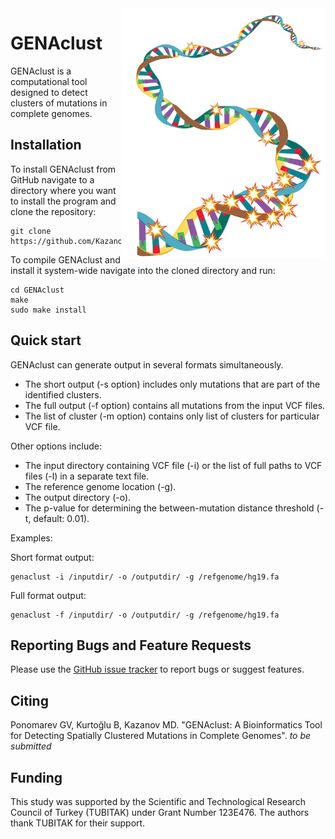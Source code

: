 <img src="docs/genaclust_logo.jpg" alt="logo" title="GENAclust logo" height="400" align="right" />

# GENAclust

GENAclust is a computational tool designed to detect clusters of mutations in complete genomes. 

## Installation

To install GENAclust from GitHub navigate to a directory where you want to install the program and clone the repository:
```
git clone https://github.com/KazanovLab/GENAclust
```

To compile GENAclust and install it system-wide navigate into the cloned directory and run:
```
cd GENAclust
make
sudo make install
```

## Quick start

GENAclust can generate output in several formats simultaneously.
* The short output (-s option) includes only mutations that are part of the identified clusters.
* The full output (-f option) contains all mutations from the input VCF files.
* The list of cluster (-m option) contains only list of clusters for particular VCF file.

Other options include:
* The input directory containing VCF file (-i) or the list of full paths to VCF files (-l) in a separate text file.
* The reference genome location (-g).
* The output directory (-o).
* The p-value for determining the between-mutation distance threshold (-t, default: 0.01).

Examples:

Short format output:
```
genaclust -i /inputdir/ -o /outputdir/ -g /refgenome/hg19.fa
```

Full format output:
```
genaclust -f /inputdir/ -o /outputdir/ -g /refgenome/hg19.fa
```


## Reporting Bugs and Feature Requests
Please use the [GitHub issue tracker](https://github.com/KazanovLab/SBSClust/issues) to report bugs or suggest features.

## Citing
Ponomarev GV, Kurtoğlu B, Kazanov MD. "GENAclust: A Bioinformatics Tool for Detecting Spatially Clustered Mutations in Complete Genomes". *to be submitted*

## Funding
This study was supported by the Scientific and Technological Research Council of Turkey (TUBITAK) under Grant Number 123E476. The authors thank TUBITAK for their support. 

